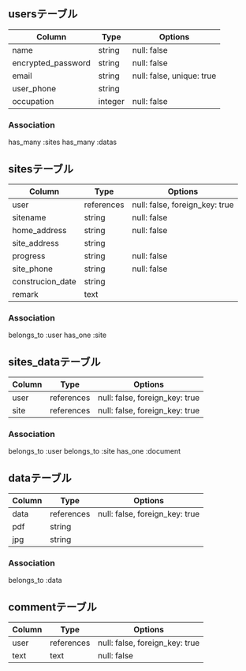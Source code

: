 ## usersテーブル

| Column             | Type   | Options                   |
| ------------------ | ------ | ------------------------- |
| name               | string | null: false               |
| encrypted_password | string | null: false               |
| email              | string | null: false, unique: true |
| user_phone         | string |                           |
| occupation         | integer| null: false               |


### Association
has_many :sites
has_many :datas

## sitesテーブル
| Column             |Type        | Options                        |
| ------------------ | ---------- | ------------------------------ |
| user               | references | null: false, foreign_key: true |
| sitename           | string     | null: false                    |
| home_address       | string     | null: false                    |
| site_address       | string     |                                |
| progress           | string     | null: false                    |
| site_phone         | string     | null: false                    |
| construcion_date   | string     |                                |
| remark             | text       |                                |


### Association
belongs_to :user
has_one :site


## sites_dataテーブル
| Column         |Type        | Options                        |
| -------------- | ---------- | ------------------------------ |
| user           | references | null: false, foreign_key: true |
| site           | references | null: false, foreign_key: true |

### Association
belongs_to :user
belongs_to :site
has_one :document


## dataテーブル
| Column             | Type       | Options                        |
| ------------------ | ---------- | -------------------------------|
| data               | references | null: false, foreign_key: true |
| pdf                | string     |                                |
| jpg                | string     |                                |

### Association
belongs_to :data

## commentテーブル
| Column             | Type       | Options                        |
| ------------------ | ---------- | -------------------------------|
| user               | references | null: false, foreign_key: true |
| text               | text       | null: false                    |
